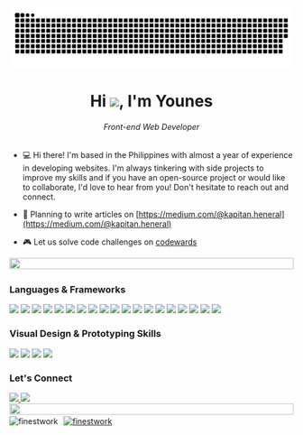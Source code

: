 <img align="center" src="https://raw.githubusercontent.com/Finestwork/Finestwork/output/snake.svg" alt="Snake animation" />

<h1 align="center">Hi <img width="45px" src="https://em-content.zobj.net/source/microsoft-teams/337/waving-hand_1f44b.png"/>, I'm Younes</h1>
<h6 align="center">Front-end Web Developer</h6>

- 💻 Hi there! I'm based in the Philippines with almost a year of experience in developing websites. I'm always tinkering with side projects to improve my skills and if you have an open-source project or would like to collaborate, I'd love to hear from you! Don't hesitate to reach out and connect.
- 📝 Planning to write articles on [https://medium.com/@kapitan.heneral](https://medium.com/@kapitan.heneral)

- 🎮 Let us solve code challenges on [codewards](https://www.codewars.com/users/Finestwork)

<!--📏LINE-->
<img src="https://i.imgur.com/dBaSKWF.gif" height="20" width="100%">

### Languages & Frameworks
<a href=""><img src="https://skillicons.dev/icons?i=html" /></a>
<a href=""><img src="https://skillicons.dev/icons?i=pug" /></a>
<img src="https://skillicons.dev/icons?i=css" />
<img src="https://skillicons.dev/icons?i=sass" />
<img src="https://skillicons.dev/icons?i=tailwind" />
<img src="https://skillicons.dev/icons?i=bootstrap" />
<img src="https://skillicons.dev/icons?i=js" />
<img src="https://skillicons.dev/icons?i=vue" />
<img src="https://skillicons.dev/icons?i=jquery" />
<img src="https://skillicons.dev/icons?i=babel" />
<img src="https://skillicons.dev/icons?i=jest" />
<img src="https://skillicons.dev/icons?i=webpack" />
<img src="https://skillicons.dev/icons?i=rollup" />
<img src="https://skillicons.dev/icons?i=vite" />
<img src="https://skillicons.dev/icons?i=php" />
<img src="https://skillicons.dev/icons?i=laravel" />
<img src="https://skillicons.dev/icons?i=mysql" />
<img src="https://skillicons.dev/icons?i=firebase" />
<img src="https://skillicons.dev/icons?i=bash" />

### Visual Design & Prototyping Skills
<img src="https://skillicons.dev/icons?i=figma" />
<img src="https://skillicons.dev/icons?i=illustrator" />
<img src="https://skillicons.dev/icons?i=xd" />
<img src="https://skillicons.dev/icons?i=ps" />

### Let's Connect
<a href="https://www.linkedin.com/in/younes-espiritu-a32a16269/">
<img src="https://skillicons.dev/icons?i=linkedin" />
</href>
<a href="discohttps://discord.com/users/431340211952418827">
<img src="https://skillicons.dev/icons?i=discord" />
</href>

<!--📏LINE-->
<img src="https://i.imgur.com/dBaSKWF.gif" height="20" width="100%">

<div style="display: flex;">
<img align="left" src="https://github-readme-stats.vercel.app/api/top-langs?username=finestwork&show_icons=true&locale=en&layout=compact" alt="finestwork" style="max-width: 50%; margin-right: 10px"/>
<img align="center" src="https://github-readme-streak-stats.herokuapp.com/?user=finestwork&" alt="finestwork" style="max-width: 50%;"/>
</div>
